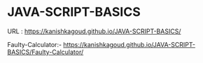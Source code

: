 # JAVA-SCRIPT-BASICS

URL : https://kanishkagoud.github.io/JAVA-SCRIPT-BASICS/

Faulty-Calculator:- https://kanishkagoud.github.io/JAVA-SCRIPT-BASICS/Faulty-Calculator/
